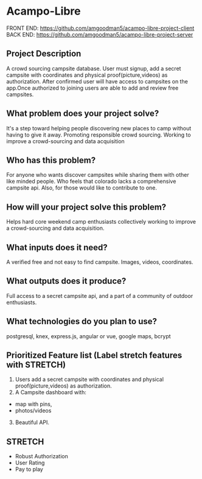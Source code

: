 # Acampo-Libre

 FRONT END: https://github.com/amgoodman5/acampo-libre-project-client
 BACK END: https://github.com/amgoodman5/acampo-libre-project-server
 
 ## Project Description
 A crowd sourcing campsite database. User must signup, add a secret campsite with coordinates and physical proof(picture,videos) as authorization.
 After confirmed user will have access to campsites on the app.Once authorized to joining users are able to add and review free campsites.

## What problem does your project solve?
It's a step toward helping people discovering new places to camp without having to give it away. Promoting responsible crowd sourcing. Working to improve a crowd-sourcing and data acquisition

## Who has this problem?
For anyone who wants discover campsites while sharing them with other like minded people. Who feels that colorado lacks a comprehensive campsite api. Also, for those would like to contribute to one.


## How will your project solve this problem?
Helps hard core weekend camp enthusiasts collectively working to improve a crowd-sourcing and data acquisition.

## What inputs does it need?
A verified free and not easy to find campsite. Images, videos, coordinates.


## What outputs does it produce?
Full access to a secret campsite api, and a part of a community of outdoor enthusiasts.


## What technologies do you plan to use?
 postgresql, knex, express.js, angular or vue, google maps, bcrypt

## Prioritized Feature list (Label stretch features with STRETCH)
 1. Users add a secret campsite with coordinates and physical  proof(picture,videos) as authorization.
 2. A Campsite dashboard with:
 - map with pins,
 - photos/videos
3. Beautiful API.

## STRETCH
- Robust Authorization
- User Rating
- Pay to play
